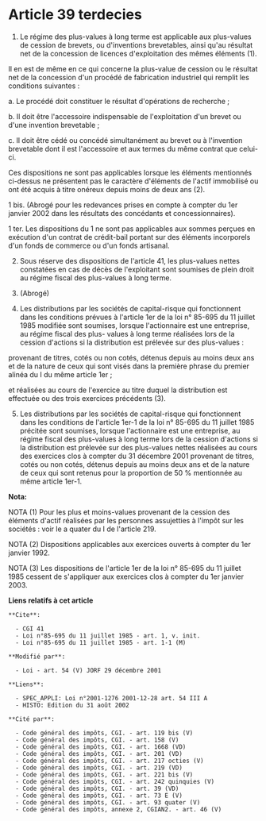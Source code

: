 # Article 39 terdecies

1. Le régime des plus-values à long terme est applicable aux plus-values de cession de brevets, ou d'inventions brevetables,
ainsi qu'au résultat net de la concession de licences d'exploitation des mêmes éléments (1).

Il en est de même en ce qui concerne la plus-value de cession ou le résultat net de la concession d'un procédé de fabrication
industriel qui remplit les conditions suivantes :

a. Le procédé doit constituer le résultat d'opérations de recherche ;

b. Il doit être l'accessoire indispensable de l'exploitation d'un brevet ou d'une invention brevetable ;

c. Il doit être cédé ou concédé simultanément au brevet ou à l'invention brevetable dont il est l'accessoire et aux termes du
même contrat que celui-ci.

Ces dispositions ne sont pas applicables lorsque les éléments mentionnés ci-dessus ne présentent pas le caractère d'éléments
de l'actif immobilisé ou ont été acquis à titre onéreux depuis moins de deux ans (2).

1 bis. (Abrogé pour les redevances prises en compte à compter du 1er janvier 2002 dans les résultats des concédants et
concessionnaires).

1 ter. Les dispositions du 1 ne sont pas applicables aux sommes perçues en exécution d'un contrat de crédit-bail portant sur
des éléments incorporels d'un fonds de commerce ou d'un fonds artisanal.

2. Sous réserve des dispositions de l'article 41, les plus-values nettes constatées en cas de décès de l'exploitant sont
soumises de plein droit au régime fiscal des plus-values à long terme.

3. (Abrogé)

4. Les distributions par les sociétés de capital-risque qui fonctionnent dans les conditions prévues à l'article 1er de la
loi n° 85-695 du 11 juillet 1985 modifiée sont soumises, lorsque l'actionnaire est une entreprise, au régime fiscal des plus-
values à long terme réalisées lors de la cession d'actions si la distribution est prélevée sur des plus-values :

provenant de titres, cotés ou non cotés, détenus depuis au moins deux ans et de la nature de ceux qui sont visés dans la
première phrase du premier alinéa du I du même article 1er ;

et réalisées au cours de l'exercice au titre duquel la distribution est effectuée ou des trois exercices précédents (3).

5. Les distributions par les sociétés de capital-risque qui fonctionnent dans les conditions de l'article 1er-1 de la loi n°
85-695 du 11 juillet 1985 précitée sont soumises, lorsque l'actionnaire est une entreprise, au régime fiscal des plus-values
à long terme lors de la cession d'actions si la distribution est prélevée sur des plus-values nettes réalisées au cours des
exercices clos à compter du 31 décembre 2001 provenant de titres, cotés ou non cotés, détenus depuis au moins deux ans et de
la nature de ceux qui sont retenus pour la proportion de 50 % mentionnée au même article 1er-1.

**Nota:**

NOTA (1) Pour les plus et moins-values provenant de la cession des éléments d'actif réalisées par les personnes assujetties à
l'impôt sur les sociétés : voir le a quater du I de l'article 219.

NOTA (2) Dispositions applicables aux exercices ouverts à compter du 1er janvier 1992.

NOTA (3) Les dispositions de l'article 1er de la loi n° 85-695 du 11 juillet 1985 cessent de s'appliquer aux exercices clos à
compter du 1er janvier 2003.

**Liens relatifs à cet article**

	**Cite**:

	  - CGI 41
	  - Loi n°85-695 du 11 juillet 1985 - art. 1, v. init.
	  - Loi n°85-695 du 11 juillet 1985 - art. 1-1 (M)

	**Modifié par**:

	  - Loi - art. 54 (V) JORF 29 décembre 2001

	**Liens**:

	  - SPEC_APPLI: Loi n°2001-1276 2001-12-28 art. 54 III A
	  - HISTO: Edition du 31 août 2002

	**Cité par**:

	  - Code général des impôts, CGI. - art. 119 bis (V)
	  - Code général des impôts, CGI. - art. 158 (V)
	  - Code général des impôts, CGI. - art. 1668 (VD)
	  - Code général des impôts, CGI. - art. 201 (VD)
	  - Code général des impôts, CGI. - art. 217 octies (V)
	  - Code général des impôts, CGI. - art. 219 (VD)
	  - Code général des impôts, CGI. - art. 221 bis (V)
	  - Code général des impôts, CGI. - art. 242 quinquies (V)
	  - Code général des impôts, CGI. - art. 39 (VD)
	  - Code général des impôts, CGI. - art. 73 E (V)
	  - Code général des impôts, CGI. - art. 93 quater (V)
	  - Code général des impôts, annexe 2, CGIAN2. - art. 46 (V)
